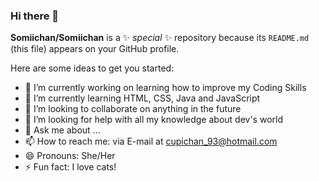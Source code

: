 ### Hi there 👋

**Somiichan/Somiichan** is a ✨ _special_ ✨ repository because its `README.md` (this file) appears on your GitHub profile.

Here are some ideas to get you started:

- 🔭 I’m currently working on learning how to improve my Coding Skills
- 🌱 I’m currently learning HTML, CSS, Java and JavaScript
- 👯 I’m looking to collaborate on anything in the future
- 🤔 I’m looking for help with all my knowledge about dev's world
- 💬 Ask me about ...
- 📫 How to reach me: via E-mail at cupichan_93@hotmail.com
- 😄 Pronouns: She/Her
- ⚡ Fun fact: I love cats!
